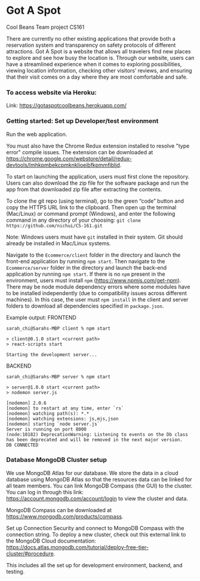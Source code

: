 # Got A Spot
Cool Beans Team project CS161

There are currently no other existing applications that provide both a reservation system and transparency on safety protocols of different attractions. Got A Spot is a website that allows all travelers find new places to explore and see how busy the location is. Through our website, users can have a streamlined experience when it comes to exploring possibilities, viewing location information, checking other visitors’ reviews, and ensuring that their visit comes on a day where they are most comfortable and safe.

### To access website via Heroku:
Link: https://gotaspotcoolbeans.herokuapp.com/

### Getting started: Set up Developer/test environment

Run the web application. 

You must also have the Chrome Redux extension installed to resolve "type error" compile issues.
The extension can be downloaded at https://chrome.google.com/webstore/detail/redux-devtools/lmhkpmbekcpmknklioeibfkpmmfibljd.

To start on launching the application, users must first clone the repository. Users can also download the zip file for the software package and run the app from that downloaded zip file after extracting the contents.

To clone the git repo (using terminal), go to the green “code” button and copy the HTTPS URL link to the clipboard. Then open up the terminal (Mac/Linux) or command prompt (Windows), and enter the following command in any directory of your choosing:
`git clone https://github.com/nichui/CS-161.git`

Note: Windows users must have `git` installed in their system. Git should already be installed in Mac/Linux systems.

Navigate to the `Ecommerce/client` folder in the directory and launch the front-end application by running `npm start`. Then navigate to the `Ecommerce/server` folder in the directory and launch the back-end application by running `npm start`. If there is no `npm` present in the environment, users must install `npm` (https://www.npmjs.com/get-npm). There may be node module dependency errors where some modules have to be installed independently (due to compatibility issues across different machines). In this case, the user must `npm install` in the client and server folders to download all dependencies specified in `package.json`.

Example output:
FRONTEND
```
sarah_chi@Sarahs-MBP client % npm start

> client@0.1.0 start <current path>
> react-scripts start

Starting the development server...
```
BACKEND
```
sarah_chi@Sarahs-MBP server % npm start

> server@1.0.0 start <current path>
> nodemon server.js

[nodemon] 2.0.6
[nodemon] to restart at any time, enter `rs`
[nodemon] watching path(s): *.*
[nodemon] watching extensions: js,mjs,json
[nodemon] starting `node server.js`
Server is running on port 8000
(node:10182) DeprecationWarning: Listening to events on the Db class has been deprecated and will be removed in the next major version.
DB CONNECTED
```

### Database MongoDB Cluster setup

We use MongoDB Atlas for our database. We store the data in a cloud database using MongoDB Atlas so that the resources data can be linked for all team members.
You can link MongoDB Compass (the GUI) to the cluster. 
You can log in through this link: https://account.mongodb.com/account/login to view the cluster and data. 

MongoDB Compass can be downloaded at https://www.mongodb.com/products/compass.

Set up Connection Security and connect to MongoDB Compass with the connection string. 
To deploy a new cluster, check out this external link to the MongoDB Cloud documentation: https://docs.atlas.mongodb.com/tutorial/deploy-free-tier-cluster/#procedure.

This includes all the set up for development environment, backend, and testing. 
